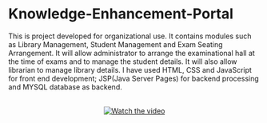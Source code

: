 # Knowledge-Enhancement-Portal
This is project developed for organizational use. It contains modules such as Library Management, Student Management and Exam Seating Arrangement. It will allow administrator to arrange the examinational hall at the time of exams and to manage the student details. It will also allow librarian to manage library details. I have used HTML, CSS and JavaScript for front end development; JSP(Java Server Pages) for backend processing and MYSQL database as backend.<br/><br/><center>
[![Watch the video](https://www.google.com/url?sa=i&url=https%3A%2F%2Fwww.shutterstock.com%2Fsearch%2Finstitute&psig=AOvVaw1u7SVsPJAXclah_-XVY7_E&ust=1638020163935000&source=images&cd=vfe&ved=0CAsQjRxqFwoTCKiLueKStvQCFQAAAAAdAAAAABAD)](https://drive.google.com/file/d/1MSsvjsW4cyu5yQfOwy70tPj6xBx_wv_w/view)</center>

